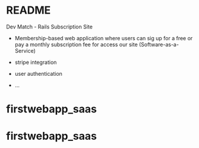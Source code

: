 # README

Dev Match - Rails Subscription Site

- Membership-based web application where users can sig up for a free or pay a monthly 
subscription fee for access our site (Software-as-a-Service)

- stripe integration
- user authentication


* ...
# firstwebapp_saas
# firstwebapp_saas
